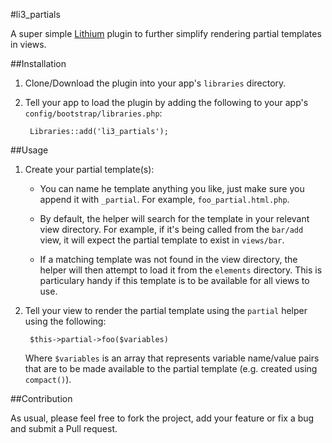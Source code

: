 #li3_partials

A super simple [Lithium][1] plugin to further simplify rendering partial templates in views.

##Installation
1. Clone/Download the plugin into your app's ``libraries`` directory.
2. Tell your app to load the plugin by adding the following to your app's ``config/bootstrap/libraries.php``:

        Libraries::add('li3_partials');

##Usage
1. Create your partial template(s):

    * You can name he template anything you like, just make sure you append it with `_partial`. For example,
     `foo_partial.html.php`.

    * By default, the helper will search for the template in your relevant view directory. For example, if it's
     being called from the `bar/add` view, it will expect the partial template to exist in `views/bar`.

    * If a matching template was not found in the view directory, the helper will then attempt to load it from
     the `elements` directory. This is particulary handy if this template is to be available for all views to
     use.

2. Tell your view to render the partial template using the `partial` helper using the following:

        $this->partial->foo($variables)

   Where `$variables` is an array that represents variable name/value pairs that are to be made available to the
   partial template (e.g. created using `compact()`).

[1]:http://lithify.me

##Contribution

As usual, please feel free to fork the project, add your feature or fix a bug and submit a Pull request.
